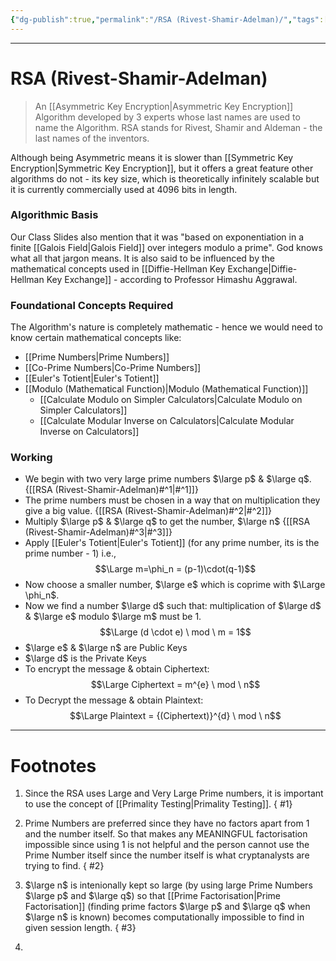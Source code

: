 ```yaml
---
{"dg-publish":true,"permalink":"/RSA (Rivest-Shamir-Adelman)/","tags":["CyberSec"]}
---
```



---
# RSA (Rivest-Shamir-Adelman)
> An [[Asymmetric Key Encryption\|Asymmetric Key Encryption]] Algorithm developed by 3 experts whose last names are used to name the Algorithm. RSA stands for Rivest, Shamir and Aldeman - the last names of the inventors.

Although being Asymmetric means it is slower than [[Symmetric Key Encryption\|Symmetric Key Encryption]], but it offers a great feature other algorithms do not - its key size, which is theoretically infinitely scalable but it is currently commercially used at 4096 bits in length.

### Algorithmic Basis
Our Class Slides also mention that it was "based on exponentiation in a finite [[Galois Field\|Galois Field]] over integers modulo a prime". God knows what all that jargon means.
It is also said to be influenced by the mathematical concepts used in [[Diffie-Hellman Key Exchange\|Diffie-Hellman Key Exchange]] - according to Professor Himashu Aggrawal.

### Foundational Concepts Required
The Algorithm's nature is completely mathematic - hence we would need to know certain mathematical concepts like: 
- [[Prime Numbers\|Prime Numbers]]
- [[Co-Prime Numbers\|Co-Prime Numbers]]
- [[Euler's Totient\|Euler's Totient]]
- [[Modulo (Mathematical Function)\|Modulo (Mathematical Function)]]
	- [[Calculate Modulo on Simpler Calculators\|Calculate Modulo on Simpler Calculators]]
	- [[Calculate Modular Inverse on Calculators\|Calculate Modular Inverse on Calculators]]

### Working
- We begin with two very large prime numbers $\large p$ & $\large q$. {[[RSA (Rivest-Shamir-Adelman)#^1\|#^1]]} 
- The prime numbers must be chosen in a way that on multiplication they give a big value. {[[RSA (Rivest-Shamir-Adelman)#^2\|#^2]]}
- Multiply $\large p$ & $\large q$ to get the number, $\large n$ {[[RSA (Rivest-Shamir-Adelman)#^3\|#^3]]}
- Apply [[Euler's Totient\|Euler's Totient]] (for any prime number, its is the prime number - 1) i.e., $$\Large m=\phi_n = (p-1)\cdot(q-1)$$
- Now choose a smaller number, $\large e$ which is coprime with $\Large \phi_n$.
- Now we find a number $\large d$ such that: multiplication of $\large d$ & $\large e$ modulo $\large m$ must be 1. $$\Large (d \cdot e) \ mod \ m  = 1$$
-  $\large e$ & $\large n$ are Public Keys
-  $\large d$ is the Private Keys
- To encrypt the message & obtain Ciphertext: $$\Large Ciphertext = m^{e} \ mod \ n$$
- To Decrypt the message & obtain Plaintext: $$\Large Plaintext = {(Ciphertext)}^{d} \ mod \ n$$


---
# Footnotes
1. Since the RSA uses Large and Very Large Prime numbers, it is important to use the concept of [[Primality Testing\|Primality Testing]].
{ #1}

2. Prime Numbers are preferred since they have no factors apart from 1 and the number itself. So that makes any MEANINGFUL factorisation impossible since using 1 is not helpful and the person cannot use the Prime Number itself since the number itself is what cryptanalysts are trying to find.
{ #2}

3. $\large n$ is intenionally kept so large (by using large Prime Numbers $\large p$ and $\large q$) so that [[Prime Factorisation\|Prime Factorisation]] (finding prime factors $\large p$ and $\large q$ when $\large n$ is known) becomes computationally impossible to find in given session length.
{ #3}

4. 